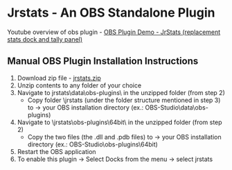 # Jrstats - An OBS Standalone Plugin
Youtube overview of obs plugin - [OBS Plugin Demo - JrStats (replacement stats dock and tally panel)](https://youtu.be/vSQbQ0Q06Yw)

## Manual OBS Plugin Installation Instructions
1. Download zip file - [jrstats.zip](/jr/jrstats.zip)
2. Unzip contents to any folder of your choice
3. Navigate to jrstats\data\obs-plugins\ in the unzipped folder (from step 2)
   - Copy folder \jrstats (under the folder structure mentioned in step 3) to -> your OBS installation directory (ex.: OBS-Studio\data\obs-plugins)
5. Navigate to \jrstats\obs-plugins\64bit\ in the unzipped folder (from step 2)
   - Copy the two files (the .dll and .pdb files) to -> your OBS installation directory (ex.: OBS-Studio\obs-plugins\64bit)
6. Restart the OBS application
7. To enable this plugin -> Select Docks from the menu -> select jrstats
